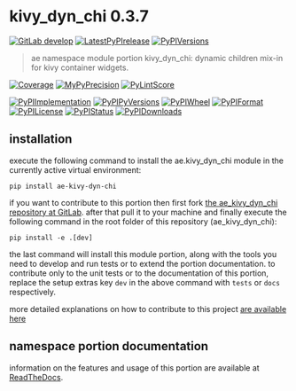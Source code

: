 <!-- THIS FILE IS EXCLUSIVELY MAINTAINED by the project ae V0.2.85 -->
<!-- THIS FILE IS EXCLUSIVELY MAINTAINED by the project aedev_tpl_namespace_root V0.3.6 -->
# kivy_dyn_chi 0.3.7

[![GitLab develop](https://img.shields.io/gitlab/pipeline/ae-group/ae_kivy_dyn_chi/develop?logo=python)](
    https://gitlab.com/ae-group/ae_kivy_dyn_chi)
[![LatestPyPIrelease](
    https://img.shields.io/gitlab/pipeline/ae-group/ae_kivy_dyn_chi/release0.2.7?logo=python)](
    https://gitlab.com/ae-group/ae_kivy_dyn_chi/-/tree/release0.2.7)
[![PyPIVersions](https://img.shields.io/pypi/v/ae_kivy_dyn_chi)](
    https://pypi.org/project/ae-kivy-dyn-chi/#history)

>ae namespace module portion kivy_dyn_chi: dynamic children mix-in for kivy container widgets.

[![Coverage](https://ae-group.gitlab.io/ae_kivy_dyn_chi/coverage.svg)](
    https://ae-group.gitlab.io/ae_kivy_dyn_chi/coverage/index.html)
[![MyPyPrecision](https://ae-group.gitlab.io/ae_kivy_dyn_chi/mypy.svg)](
    https://ae-group.gitlab.io/ae_kivy_dyn_chi/lineprecision.txt)
[![PyLintScore](https://ae-group.gitlab.io/ae_kivy_dyn_chi/pylint.svg)](
    https://ae-group.gitlab.io/ae_kivy_dyn_chi/pylint.log)

[![PyPIImplementation](https://img.shields.io/pypi/implementation/ae_kivy_dyn_chi)](
    https://gitlab.com/ae-group/ae_kivy_dyn_chi/)
[![PyPIPyVersions](https://img.shields.io/pypi/pyversions/ae_kivy_dyn_chi)](
    https://gitlab.com/ae-group/ae_kivy_dyn_chi/)
[![PyPIWheel](https://img.shields.io/pypi/wheel/ae_kivy_dyn_chi)](
    https://gitlab.com/ae-group/ae_kivy_dyn_chi/)
[![PyPIFormat](https://img.shields.io/pypi/format/ae_kivy_dyn_chi)](
    https://pypi.org/project/ae-kivy-dyn-chi/)
[![PyPILicense](https://img.shields.io/pypi/l/ae_kivy_dyn_chi)](
    https://gitlab.com/ae-group/ae_kivy_dyn_chi/-/blob/develop/LICENSE.md)
[![PyPIStatus](https://img.shields.io/pypi/status/ae_kivy_dyn_chi)](
    https://libraries.io/pypi/ae-kivy-dyn-chi)
[![PyPIDownloads](https://img.shields.io/pypi/dm/ae_kivy_dyn_chi)](
    https://pypi.org/project/ae-kivy-dyn-chi/#files)


## installation


execute the following command to install the
ae.kivy_dyn_chi module
in the currently active virtual environment:
 
```shell script
pip install ae-kivy-dyn-chi
```

if you want to contribute to this portion then first fork
[the ae_kivy_dyn_chi repository at GitLab](
https://gitlab.com/ae-group/ae_kivy_dyn_chi "ae.kivy_dyn_chi code repository").
after that pull it to your machine and finally execute the
following command in the root folder of this repository
(ae_kivy_dyn_chi):

```shell script
pip install -e .[dev]
```

the last command will install this module portion, along with the tools you need
to develop and run tests or to extend the portion documentation. to contribute only to the unit tests or to the
documentation of this portion, replace the setup extras key `dev` in the above command with `tests` or `docs`
respectively.

more detailed explanations on how to contribute to this project
[are available here](
https://gitlab.com/ae-group/ae_kivy_dyn_chi/-/blob/develop/CONTRIBUTING.rst)


## namespace portion documentation

information on the features and usage of this portion are available at
[ReadTheDocs](
https://ae.readthedocs.io/en/latest/_autosummary/ae.kivy_dyn_chi.html#module-ae.kivy_dyn_chi
"ae_kivy_dyn_chi documentation").
